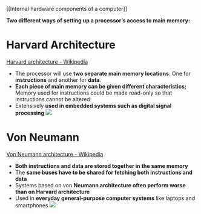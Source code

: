 [[Internal hardware components of a computer]]

**Two different ways of setting up a processor’s access to main memory:**
# Harvard Architecture
[Harvard architecture - Wikipedia](https://en.wikipedia.org/wiki/Harvard_architecture)
- The processor will use **two separate main memory locations**. One for **instructions** and another for **data**.
- **Each piece of main memory can be given different characteristics;** 
	Memory used for instructions could be made read-only so that instructions cannot be altered
- Extensively **used in embedded systems such as digital signal processing**
![](https://upload.wikimedia.org/wikipedia/commons/thumb/3/3f/Harvard_architecture.svg/362px-Harvard_architecture.svg.png)
# Von Neumann
[Von Neumann architecture - Wikipedia](https://en.wikipedia.org/wiki/Von_Neumann_architecture)
- **Both instructions and data are stored together in the same memory**
- The **same buses have to be shared for fetching both instructions and data**
- Systems based on von **Neumann architecture often perform worse than on Harvard architecture**
- Used in **everyday general-purpose computer systems** like laptops and smartphones
![](https://upload.wikimedia.org/wikipedia/commons/thumb/e/e5/Von_Neumann_Architecture.svg/300px-Von_Neumann_Architecture.svg.png)